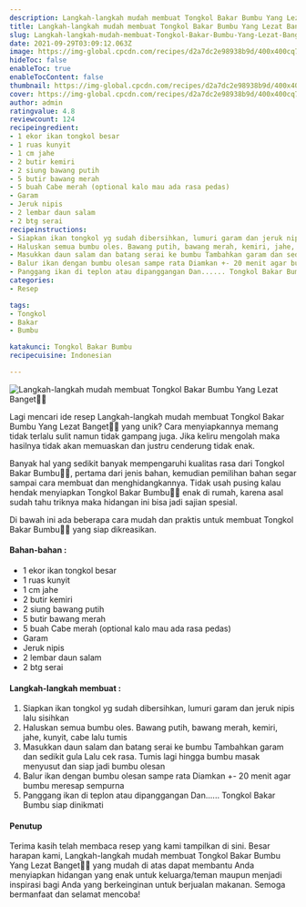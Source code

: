 ```yaml
---
description: Langkah-langkah mudah membuat Tongkol Bakar Bumbu Yang Lezat Banget"
title: Langkah-langkah mudah membuat Tongkol Bakar Bumbu Yang Lezat Banget
slug: Langkah-langkah-mudah-membuat-Tongkol-Bakar-Bumbu-Yang-Lezat-Banget
date: 2021-09-29T03:09:12.063Z
image: https://img-global.cpcdn.com/recipes/d2a7dc2e98938b9d/400x400cq70/photo.jpg
hideToc: false
enableToc: true
enableTocContent: false
thumbnail: https://img-global.cpcdn.com/recipes/d2a7dc2e98938b9d/400x400cq70/photo.jpg
cover: https://img-global.cpcdn.com/recipes/d2a7dc2e98938b9d/400x400cq70/photo.jpg
author: admin
ratingvalue: 4.8
reviewcount: 124
recipeingredient:
- 1 ekor ikan tongkol besar
- 1 ruas kunyit
- 1 cm jahe
- 2 butir kemiri
- 2 siung bawang putih
- 5 butir bawang merah
- 5 buah Cabe merah (optional kalo mau ada rasa pedas)
- Garam
- Jeruk nipis
- 2 lembar daun salam
- 2 btg serai
recipeinstructions:
- Siapkan ikan tongkol yg sudah dibersihkan, lumuri garam dan jeruk nipis lalu sisihkan
- Haluskan semua bumbu oles. Bawang putih, bawang merah, kemiri, jahe, kunyit, cabe lalu tumis
- Masukkan daun salam dan batang serai ke bumbu Tambahkan garam dan sedikit gula Lalu cek rasa. Tumis lagi hingga bumbu masak menyusut dan siap jadi bumbu olesan
- Balur ikan dengan bumbu olesan sampe rata Diamkan +- 20 menit agar bumbu meresap sempurna
- Panggang ikan di teplon atau dipanggangan Dan...... Tongkol Bakar Bumbu siap dinikmati
categories:
- Resep

tags:
- Tongkol
- Bakar
- Bumbu

katakunci: Tongkol Bakar Bumbu
recipecuisine: Indonesian

---
```


![Langkah-langkah mudah membuat Tongkol Bakar Bumbu Yang Lezat Banget👩‍🍳](https://img-global.cpcdn.com/recipes/d2a7dc2e98938b9d/400x400cq70/photo.jpg)

Lagi mencari ide resep Langkah-langkah mudah membuat Tongkol Bakar Bumbu Yang Lezat Banget👩‍🍳 yang unik? Cara menyiapkannya memang tidak terlalu sulit namun tidak gampang juga. Jika keliru mengolah maka hasilnya tidak akan memuaskan dan justru cenderung tidak enak.

Banyak hal yang sedikit banyak mempengaruhi kualitas rasa dari Tongkol Bakar Bumbu👩‍🍳, pertama dari jenis bahan, kemudian pemilihan bahan segar sampai cara membuat dan menghidangkannya. Tidak usah pusing kalau hendak menyiapkan Tongkol Bakar Bumbu👩‍🍳 enak di rumah, karena asal sudah tahu triknya maka hidangan ini bisa jadi sajian spesial.

Di bawah ini ada beberapa cara mudah dan praktis untuk membuat Tongkol Bakar Bumbu👩‍🍳 yang siap dikreasikan.

<!--inarticleads1-->

#### Bahan-bahan :

- 1 ekor ikan tongkol besar
- 1 ruas kunyit
- 1 cm jahe
- 2 butir kemiri
- 2 siung bawang putih
- 5 butir bawang merah
- 5 buah Cabe merah (optional kalo mau ada rasa pedas)
- Garam
- Jeruk nipis
- 2 lembar daun salam
- 2 btg serai

<!--inarticleads2-->

#### Langkah-langkah membuat :

1. Siapkan ikan tongkol yg sudah dibersihkan, lumuri garam dan jeruk nipis lalu sisihkan
1. Haluskan semua bumbu oles. Bawang putih, bawang merah, kemiri, jahe, kunyit, cabe lalu tumis
1. Masukkan daun salam dan batang serai ke bumbu Tambahkan garam dan sedikit gula Lalu cek rasa. Tumis lagi hingga bumbu masak menyusut dan siap jadi bumbu olesan
1. Balur ikan dengan bumbu olesan sampe rata Diamkan +- 20 menit agar bumbu meresap sempurna
1. Panggang ikan di teplon atau dipanggangan Dan...... Tongkol Bakar Bumbu siap dinikmati

#### Penutup

Terima kasih telah membaca resep yang kami tampilkan di sini. Besar harapan kami, Langkah-langkah mudah membuat Tongkol Bakar Bumbu Yang Lezat Banget👩‍🍳 yang mudah di atas dapat membantu Anda menyiapkan hidangan yang enak untuk keluarga/teman maupun menjadi inspirasi bagi Anda yang berkeinginan untuk berjualan makanan. Semoga bermanfaat dan selamat mencoba!